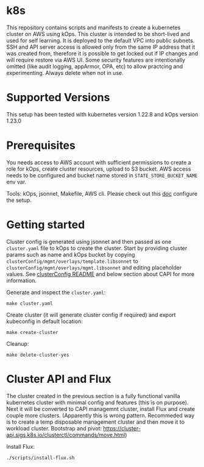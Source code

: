# k8s

This repository contains scripts and manifests to create a kubernetes cluster on AWS using kOps.
This cluster is intended to be short-lived and used for self learning. It is deployed to the default VPC into public subnets. SSH and API server access is allowed only from the same IP address that it was created from, therefore it is possible to get locked out if IP changes and will require restore via AWS UI. Some security features are intentionally omitted (like audit logging, appArmor, OPA, etc) to allow practcing and experimenting. Always delete when not in use.

# Supported Versions

This setup has been tested with kubernetes version 1.22.8 and kOps version 1.23.0

# Prerequisites

You needs access to AWS account with sufficient permissions to create a role for kOps, create cluster resources, upload to S3 bucket.
AWS access needs to be configured and bucket name stored in `STATE_STORE_BUCKET_NAME` env var.

Tools: kOps, jsonnet, Makefile, AWS cli.
Please check out this [doc](docs/setup.md) configure the setup.

# Getting started

Cluster config is generated using jsonnet and then passed as one `cluster.yaml` file to kOps to create the cluster.
Start by providing cluster params such as name and kOps bucket by copying `clusterConfig/mgmt/overlays/template.libsonnet` to `clusterConfig/mgmt/overlays/mgmt.libsonnet` and editing placeholder values.
See [clusterConfig README](clusterConfig/README.md) and below section about CAPI for more information.

Generate and inspect the `cluster.yaml`:
```
make cluster.yaml
```

Create cluster (it will generate cluster config if required) and export kubeconfig in default location:
```
make create-cluster
```

Cleanup:
```
make delete-cluster-yes
```

# Cluster API and Flux

The cluster created in the previous section is a fully functional vanilla kubernetes cluster with minimal config and features (this is on purpose). Next it will be converted to CAPI managemnt cluster, install Flux and create couple more clusters.
(Apparently this is wrong pattern. Recommeded way is to create a temp disposable management cluster and then move it to workload cluster. Bootstrap and pivot: https://cluster-api.sigs.k8s.io/clusterctl/commands/move.html)

Install Flux:
```
./scripts/install-flux.sh
```
